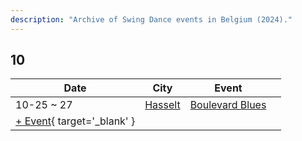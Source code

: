 ```yaml
---
description: "Archive of Swing Dance events in Belgium (2024)."
---
```


## 10

| Date | City | Event | |
| --- | --- | --- | --- |
| 10-25 ~ 27 | [Hasselt](by_city.md#hasselt) | [Boulevard Blues](boulevard-blues-2024.md) |  |
| [+ Event](https://github.com/swingdance/events/issues/new?assignees=&labels=add+event&projects=&template=02-add_entity.yml&title=%5B2024%2Fbe%5D%20%3CName%3E&region=be&province=&city=&org_id=&date_starts=2024-10-&date_ends=2024-10-){ target='_blank' }
